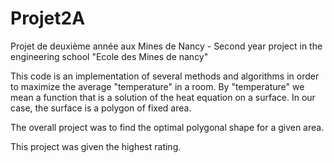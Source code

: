 # Projet2A
Projet de deuxième année aux Mines de Nancy - Second year project in the engineering school "Ecole des Mines de nancy"

This code is an implementation of several methods and algorithms in order to maximize the average "temperature" in a room. By "temperature"  we mean a function that is a solution of the heat equation on a surface. In our case, the surface is a polygon of fixed area.

The overall project was to find the optimal polygonal shape for a given area. 

This project was given the highest rating.



